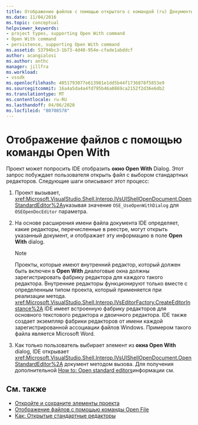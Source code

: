 ```yaml
---
title: Отображение файлов с помощью открытого с командой (ru) Документы Майкрософт
ms.date: 11/04/2016
ms.topic: conceptual
helpviewer_keywords:
- project types, supporting Open With command
- Open With command
- persistence, supporting Open With command
ms.assetid: 53794bc3-1b73-4d40-954e-cfade1abddcf
author: acangialosi
ms.author: anthc
manager: jillfra
ms.workload:
- vssdk
ms.openlocfilehash: 4051793077e613981e1dd5b44f1736878f5853e9
ms.sourcegitcommit: 16a4a5da4a4fd795b46a0869ca2152f2d36e6db2
ms.translationtype: MT
ms.contentlocale: ru-RU
ms.lasthandoff: 04/06/2020
ms.locfileid: "80708578"
---
```

# <a name="display-files-by-using-the-open-with-command"></a>Отображение файлов с помощью команды Open With
Проект может попросить IDE отобразить **окно Open With** Dialog. Этот запрос побуждает пользователя открыть файл с выбором стандартных редакторов. Следующие шаги описывают этот процесс:

1. Проект вызывает, <xref:Microsoft.VisualStudio.Shell.Interop.IVsUIShellOpenDocument.OpenStandardEditor%2A>указывая значение `OSE_UseOpenWithDialog` для `OSEOpenDocEditor` параметра.

2. На основе расширения имени файла документа IDE определяет, какие редакторы, перечисленные в реестре, могут открыть указанный документ, и отображает эту информацию в поле **Open With** dialog.

    > [!NOTE]
    > Проекты, которые имеют внутренний редактор, который должен быть включен в **Open With** диалоговые окна должны зарегистрировать фабрику редактора для каждого такого редактора. Внутренние редакторы функционируют только вместе с определенным типом проекта, который применяется при реализации метода. <xref:Microsoft.VisualStudio.Shell.Interop.IVsEditorFactory.CreateEditorInstance%2A> IDE имеет встроенную фабрику редакторов для основного текстового редактора и двоичного редактора. IDE также создает экземпляр фабрики редакторов от имени каждой зарегистрированной ассоциации файлов Windows. Примером такого файла является Microsoft Word.

3. Как только пользователь выбирает элемент из **окна Open With** dialog, IDE открывает <xref:Microsoft.VisualStudio.Shell.Interop.IVsUIShellOpenDocument.OpenStandardEditor%2A> документ методом вызова. Для получения дополнительной [How to: Open standard editors](../../extensibility/how-to-open-standard-editors.md)информации см.

## <a name="see-also"></a>См. также
- [Откройте и сохраните элементы проекта](../../extensibility/internals/opening-and-saving-project-items.md)
- [Отображение файлов с помощью команды Open File](../../extensibility/internals/displaying-files-by-using-the-open-file-command.md)
- [Как: Открытые стандартные редакторы](../../extensibility/how-to-open-standard-editors.md)
